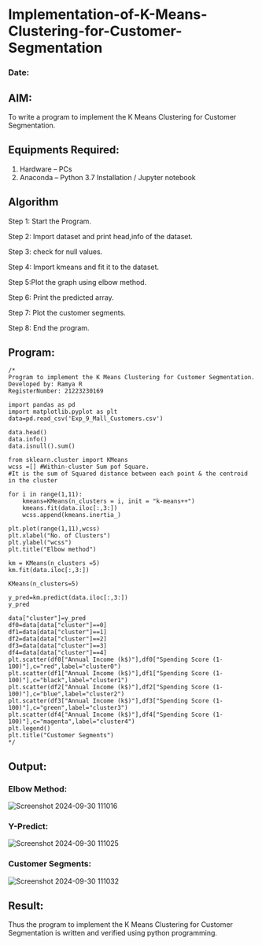 # Implementation-of-K-Means-Clustering-for-Customer-Segmentation
### Date:
## AIM:
To write a program to implement the K Means Clustering for Customer Segmentation.

## Equipments Required:
1. Hardware – PCs
2. Anaconda – Python 3.7 Installation / Jupyter notebook

## Algorithm

Step 1: Start the Program.

Step 2: Import dataset and print head,info of the dataset.

Step 3: check for null values.

Step 4: Import kmeans and fit it to the dataset.

Step 5:Plot the graph using elbow method.

Step 6: Print the predicted array.

Step 7: Plot the customer segments.

Step 8: End the program.
## Program:
```
/*
Program to implement the K Means Clustering for Customer Segmentation.
Developed by: Ramya R
RegisterNumber: 21223230169

import pandas as pd
import matplotlib.pyplot as plt
data=pd.read_csv('Exp_9_Mall_Customers.csv')

data.head()
data.info()
data.isnull().sum()

from sklearn.cluster import KMeans
wcss =[] #Within-cluster Sum pof Square.
#It is the sum of Squared distance between each point & the centroid in the cluster

for i in range(1,11):
    kmeans=KMeans(n_clusters = i, init = "k-means++")
    kmeans.fit(data.iloc[:,3:])
    wcss.append(kmeans.inertia_)

plt.plot(range(1,11),wcss)
plt.xlabel("No. of Clusters")
plt.ylabel("wcss")
plt.title("Elbow method")

km = KMeans(n_clusters =5)
km.fit(data.iloc[:,3:])

KMeans(n_clusters=5)

y_pred=km.predict(data.iloc[:,3:])
y_pred

data["cluster"]=y_pred
df0=data[data["cluster"]==0]
df1=data[data["cluster"]==1]
df2=data[data["cluster"]==2]
df3=data[data["cluster"]==3]
df4=data[data["cluster"]==4]
plt.scatter(df0["Annual Income (k$)"],df0["Spending Score (1-100)"],c="red",label="cluster0")
plt.scatter(df1["Annual Income (k$)"],df1["Spending Score (1-100)"],c="black",label="cluster1")
plt.scatter(df2["Annual Income (k$)"],df2["Spending Score (1-100)"],c="blue",label="cluster2")
plt.scatter(df3["Annual Income (k$)"],df3["Spending Score (1-100)"],c="green",label="cluster3")
plt.scatter(df4["Annual Income (k$)"],df4["Spending Score (1-100)"],c="magenta",label="cluster4")
plt.legend()
plt.title("Customer Segments")
*/
```

## Output:
### Elbow Method:
![Screenshot 2024-09-30 111016](https://github.com/user-attachments/assets/78ad2e33-4c40-4ffe-8465-fdeaf5328d57)

### Y-Predict:
![Screenshot 2024-09-30 111025](https://github.com/user-attachments/assets/2fb1d32f-4857-4bd3-9b82-d3dad150a99c)

### Customer Segments:
![Screenshot 2024-09-30 111032](https://github.com/user-attachments/assets/7a1c0ecc-66d5-4060-8b8b-56102a158c96)

## Result:
Thus the program to implement the K Means Clustering for Customer Segmentation is written and verified using python programming.
